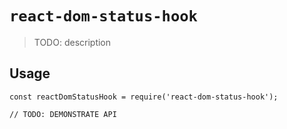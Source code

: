 # `react-dom-status-hook`

> TODO: description

## Usage

```
const reactDomStatusHook = require('react-dom-status-hook');

// TODO: DEMONSTRATE API
```
